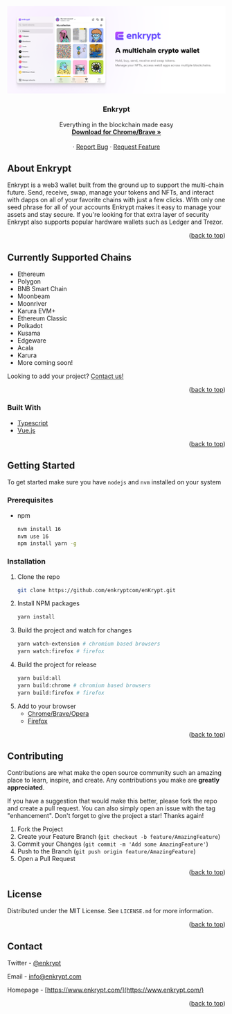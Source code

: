 <br />
<div align="center">
  <a href="https://github.com/enkryptcom/enKrypt">
    <img src="enkrypt.png" alt="Logo">
  </a>

  <h3 align="center">Enkrypt</h3>

  <p align="center">
    Everything in the blockchain made easy
    <br />
    <a href="https://chrome.google.com/webstore/detail/enkrypt-ethereum-and-polk/kkpllkodjeloidieedojogacfhpaihoh">
      <strong>Download for Chrome/Brave »</strong>
    </a>
    <br />
    <br />
    ·
    <a href="https://github.com/enkryptcom/enKrypt/issues">Report Bug</a>
    ·
    <a href="https://github.com/enkryptcom/enKrypt/issues">Request Feature</a>
  </p>
</div>

<!-- ABOUT THE PROJECT -->
## About Enkrypt

Enkrypt is a web3 wallet built from the ground up to support the multi-chain future. Send, receive, swap, manage your tokens and NFTs, and interact with dapps on all of your favorite chains with just a few clicks. With only one seed phrase for all of your accounts Enkrypt makes it easy to manage your assets and stay secure. If you're looking for that extra layer of security Enkrypt also supports popular hardware wallets such as Ledger and Trezor.

<p align="right">(<a href="#top">back to top</a>)</p>

## Currently Supported Chains

* Ethereum
* Polygon
* BNB Smart Chain
* Moonbeam
* Moonriver
* Karura EVM+
* Ethereum Classic
* Polkadot
* Kusama
* Edgeware
* Acala
* Karura
* More coming soon!

Looking to add your project? [Contact us!](https://mewwallet.typeform.com/enkrypt-inquiry?typeform-source=www.enkrypt.com)

<p align="right">(<a href="#top">back to top</a>)</p>

### Built With

* [Typescript](https://www.typescriptlang.org/)
* [Vue.js](https://vuejs.org/)

<p align="right">(<a href="#top">back to top</a>)</p>



<!-- GETTING STARTED -->
## Getting Started

To get started make sure you have `nodejs` and `nvm` installed on your system

### Prerequisites

* npm
  ```sh
  nvm install 16
  nvm use 16
  npm install yarn -g
  ```

### Installation

1. Clone the repo
   ```sh
   git clone https://github.com/enkryptcom/enKrypt.git
   ```
2. Install NPM packages
   ```sh
   yarn install
   ```
3. Build the project and watch for changes
    ```sh
    yarn watch-extension # chromium based browsers
    yarn watch:firefox # firefox
    ```
4. Build the project for release
    ```sh
    yarn build:all
    yarn build:chrome # chromium based browsers
    yarn build:firefox # firefox
    ```
5. Add to your browser
    * [Chrome/Brave/Opera](https://developer.chrome.com/docs/extensions/mv2/getstarted/#manifest)
    * [Firefox](https://developer.mozilla.org/en-US/docs/Mozilla/Add-ons/WebExtensions/Your_first_WebExtension#installing)

<p align="right">(<a href="#top">back to top</a>)</p>



<!-- CONTRIBUTING -->
## Contributing

Contributions are what make the open source community such an amazing place to learn, inspire, and create. Any contributions you make are **greatly appreciated**.

If you have a suggestion that would make this better, please fork the repo and create a pull request. You can also simply open an issue with the tag "enhancement".
Don't forget to give the project a star! Thanks again!

1. Fork the Project
2. Create your Feature Branch (`git checkout -b feature/AmazingFeature`)
3. Commit your Changes (`git commit -m 'Add some AmazingFeature'`)
4. Push to the Branch (`git push origin feature/AmazingFeature`)
5. Open a Pull Request

<p align="right">(<a href="#top">back to top</a>)</p>



<!-- LICENSE -->
## License

Distributed under the MIT License. See `LICENSE.md` for more information.

<p align="right">(<a href="#top">back to top</a>)</p>



<!-- CONTACT -->
## Contact

Twitter - [@enkrypt](https://twitter.com/enkrypt)

Email - info@enkrypt.com

Homepage - [https://www.enkrypt.com/](https://www.enkrypt.com/)

<p align="right">(<a href="#top">back to top</a>)</p>

